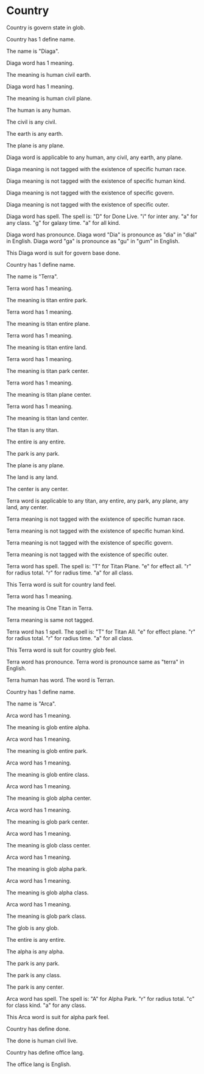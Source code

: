 # Country

Country is govern state in glob.

Country has 1 define name.

The name is "Diaga".

Diaga word has 1 meaning.

The meaning is human civil earth.

Diaga word has 1 meaning.

The meaning is human civil plane.

The human is any human.

The civil is any civil.

The earth is any earth.

The plane is any plane.

Diaga word is applicable to any human, any civil, any earth, any plane.

Diaga meaning is not tagged with the existence of specific human race.

Diaga meaning is not tagged with the existence of specific human kind.

Diaga meaning is not tagged with the existence of specific govern.

Diaga meaning is not tagged with the existence of specific outer.

Diaga word has spell.
The spell is:
"D" for Done Live.
"i" for inter any.
"a" for any class.
"g" for galaxy time.
"a" for all kind.

Diaga word has pronounce.
Diaga word "Dia" is pronounce as "dia" in "dial" in English.
Diaga word "ga" is pronounce as "gu" in "gum" in English.

This Diaga word is suit for govern base done.

Country has 1 define name.

The name is "Terra".

Terra word has 1 meaning.

The meaning is titan entire park.

Terra word has 1 meaning.

The meaning is titan entire plane.

Terra word has 1 meaning.

The meaning is titan entire land.

Terra word has 1 meaning.

The meaning is titan park center.

Terra word has 1 meaning.

The meaning is titan plane center.

Terra word has 1 meaning.

The meaning is titan land center.

The titan is any titan.

The entire is any entire.

The park is any park.

The plane is any plane.

The land is any land.

The center is any center.

Terra word is applicable to any titan, any entire, any park, any plane, any land, any center.

Terra meaning is not tagged with the existence of specific human race.

Terra meaning is not tagged with the existence of specific human kind.

Terra meaning is not tagged with the existence of specific govern.

Terra meaning is not tagged with the existence of specific outer.

Terra word has spell.
The spell is:
"T" for Titan Plane.
"e" for effect all.
"r" for radius total.
"r" for radius time.
"a" for all class.

This Terra word is suit for country land feel.

Terra word has 1 meaning.

The meaning is One Titan in Terra.

Terra meaning is same not tagged.

Terra word has 1 spell.
The spell is:
"T" for Titan All.
"e" for effect plane.
"r" for radius total.
"r" for radius time.
"a" for all class.

This Terra word is suit for country glob feel.

Terra word has pronounce.
Terra word is pronounce same as "terra" in English.

Terra human has word.
The word is Terran.

Country has 1 define name.

The name is "Arca".

Arca word has 1 meaning.

The meaning is glob entire alpha.

Arca word has 1 meaning.

The meaning is glob entire park.

Arca word has 1 meaning.

The meaning is glob entire class.

Arca word has 1 meaning.

The meaning is glob alpha center.

Arca word has 1 meaning.

The meaning is glob park center.

Arca word has 1 meaning.

The meaning is glob class center.

Arca word has 1 meaning.

The meaning is glob alpha park.

Arca word has 1 meaning.

The meaning is glob alpha class.

Arca word has 1 meaning.

The meaning is glob park class.

The glob is any glob.

The entire is any entire.

The alpha is any alpha.

The park is any park.

The park is any class.

The park is any center.

Arca word has spell.
The spell is:
"A" for Alpha Park.
"r" for radius total.
"c" for class kind.
"a" for any class.

This Arca word is suit for alpha park feel.

Country has define done.

The done is human civil live.

Country has define office lang.

The office lang is English.